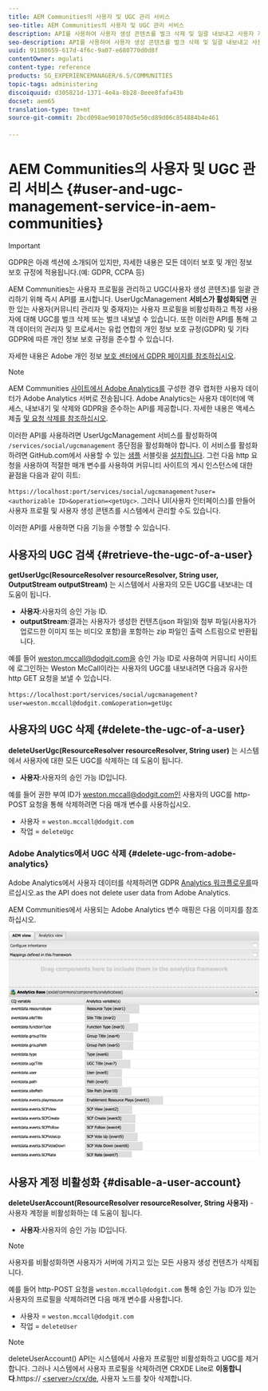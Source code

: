 ```yaml
---
title: AEM Communities의 사용자 및 UGC 관리 서비스
seo-title: AEM Communities의 사용자 및 UGC 관리 서비스
description: API를 사용하여 사용자 생성 콘텐츠를 벌크 삭제 및 일괄 내보내고 사용자 계정을 비활성화할 수 있습니다.
seo-description: API를 사용하여 사용자 생성 콘텐츠를 벌크 삭제 및 일괄 내보내고 사용자 계정을 비활성화할 수 있습니다.
uuid: 91180659-617d-4f6c-9a07-e680770d0d8f
contentOwner: mgulati
content-type: reference
products: SG_EXPERIENCEMANAGER/6.5/COMMUNITIES
topic-tags: administering
discoiquuid: d305821d-1371-4e4a-8b28-8eee8fafa43b
docset: aem65
translation-type: tm+mt
source-git-commit: 2bcd098ae901070d5e50cd89d06c854884b4e461

---
```



# AEM Communities의 사용자 및 UGC 관리 서비스 {#user-and-ugc-management-service-in-aem-communities}

>[!IMPORTANT]
>
>GDPR은 아래 섹션에 소개되어 있지만, 자세한 내용은 모든 데이터 보호 및 개인 정보 보호 규정에 적용됩니다.(예: GDPR, CCPA 등)


AEM Communities는 사용자 프로필을 관리하고 UGC(사용자 생성 콘텐츠)를 일괄 관리하기 위해 즉시 API를 표시합니다. UserUgcManagement **서비스가 활성화되면** 권한 있는 사용자(커뮤니티 관리자 및 중재자)는 사용자 프로필을 비활성화하고 특정 사용자에 대해 UGC를 벌크 삭제 또는 벌크 내보낼 수 있습니다. 또한 이러한 API를 통해 고객 데이터의 관리자 및 프로세서는 유럽 연합의 개인 정보 보호 규정(GDPR) 및 기타 GDPR에 따른 개인 정보 보호 규정을 준수할 수 있습니다.

자세한 내용은 Adobe 개인 정보 [보호 센터에서 GDPR 페이지를 참조하십시오](https://www.adobe.com/privacy/general-data-protection-regulation.html).

>[!NOTE]
>
>AEM Communities [사이트에서 Adobe Analytics를](/help/communities/analytics.md) 구성한 경우 캡처한 사용자 데이터가 Adobe Analytics 서버로 전송됩니다. Adobe Analytics는 사용자 데이터에 액세스, 내보내기 및 삭제와 GDPR을 준수하는 API를 제공합니다. 자세한 내용은 액세스 제출 [및 요청 삭제를 참조하십시오](https://marketing.adobe.com/resources/help/en_US/analytics/gdpr/gdpr_submit_access_delete.html).


이러한 API를 사용하려면 UserUgcManagement 서비스를 활성화하여 `/services/social/ugcmanagement` 종단점을 활성화해야 합니다. 이 서비스를 활성화하려면 GitHub.com에서 사용할 수 있는 [샘플](https://github.com/Adobe-Marketing-Cloud/aem-communities-ugc-migration/tree/master/bundles/communities-ugc-management-servlet) 서블릿을 [설치합니다](https://github.com/Adobe-Marketing-Cloud/aem-communities-ugc-migration/tree/master/bundles/communities-ugc-management-servlet). 그런 다음 http 요청을 사용하여 적절한 매개 변수를 사용하여 커뮤니티 사이트의 게시 인스턴스에 대한 끝점을 다음과 같이 히트:

`https://localhost:port/services/social/ugcmanagement?user=<authorizable ID>&operation=<getUgc>`. 그러나 UI(사용자 인터페이스)를 만들어 사용자 프로필 및 사용자 생성 콘텐츠를 시스템에서 관리할 수도 있습니다.

이러한 API를 사용하면 다음 기능을 수행할 수 있습니다.

## 사용자의 UGC 검색 {#retrieve-the-ugc-of-a-user}

**getUserUgc(ResourceResolver resourceResolver, String user, OutputStream outputStream)** 는 시스템에서 사용자의 모든 UGC를 내보내는 데 도움이 됩니다.

* **사용자**:사용자의 승인 가능 ID.
* **outputStream**:결과는 사용자가 생성한 컨텐츠(json 파일)와 첨부 파일(사용자가 업로드한 이미지 또는 비디오 포함)을 포함하는 zip 파일인 출력 스트림으로 반환됩니다.

예를 들어 weston.mccall@dodgit.com을 승인 가능 ID로 사용하여 커뮤니티 사이트에 로그인하는 Weston McCall이라는 사용자의 UGC를 내보내려면 다음과 유사한 http GET 요청을 보낼 수 있습니다.

`https://localhost:port/services/social/ugcmanagement?user=weston.mccall@dodgit.com&operation=getUgc`

## 사용자의 UGC 삭제 {#delete-the-ugc-of-a-user}

**deleteUserUgc(ResourceResolver resourceResolver, String user)** 는 시스템에서 사용자에 대한 모든 UGC를 삭제하는 데 도움이 됩니다.

* **사용자**:사용자의 승인 가능 ID입니다.

예를 들어 권한 부여 ID가 weston.mccall@dodgit.com인 사용자의 UGC를 http-POST 요청을 통해 삭제하려면 다음 매개 변수를 사용하십시오.

* 사용자 = `weston.mccall@dodgit.com`
* 작업 = `deleteUgc`

### Adobe Analytics에서 UGC 삭제 {#delete-ugc-from-adobe-analytics}

Adobe Analytics에서 사용자 데이터를 삭제하려면 GDPR [Analytics 워크플로우를](https://marketing.adobe.com/resources/help/en_US/analytics/gdpr/an_gdpr_workflow.html)따르십시오.as the API does not delete user data from Adobe Analytics.

AEM Communities에서 사용되는 Adobe Analytics 변수 매핑은 다음 이미지를 참조하십시오.

![Adobe Analytics에 대한 AEM 커뮤니티 변수 매핑](assets/analytics-communities-mapping.png)

## 사용자 계정 비활성화 {#disable-a-user-account}

**deleteUserAccount(ResourceResolver resourceResolver, String 사용자)** - 사용자 계정을 비활성화하는 데 도움이 됩니다.

* **사용자**:사용자의 승인 가능 ID입니다.

>[!NOTE]
>
>사용자를 비활성화하면 사용자가 서버에 가지고 있는 모든 사용자 생성 컨텐츠가 삭제됩니다.


예를 들어 http-POST 요청을 `weston.mccall@dodgit.com` 통해 승인 가능 ID가 있는 사용자의 프로필을 삭제하려면 다음 매개 변수를 사용합니다.

* 사용자 = `weston.mccall@dodgit.com`
* 작업 = `deleteUser`

>[!NOTE]
>
>deleteUserAccount() API는 시스템에서 사용자 프로필만 비활성화하고 UGC를 제거합니다. 그러나 시스템에서 사용자 프로필을 삭제하려면 CRXDE Lite로 **이동합니다**.https:// [&lt;server>/crx/de](https://localhost:4502/crx/de), 사용자 노드를 찾아 삭제합니다.


